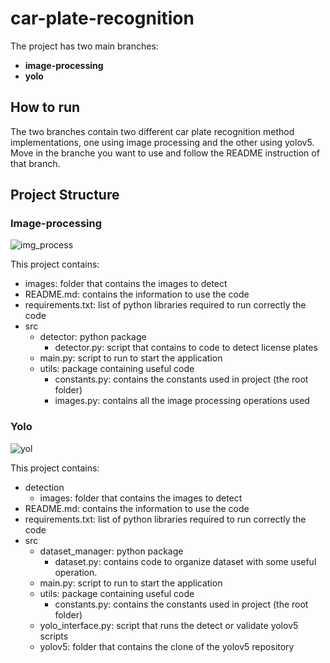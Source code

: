 # car-plate-recognition

The project has two main branches:
* **image-processing**
* **yolo**

## How to run
The two branches contain two different car plate recognition method implementations, one using image processing and the other using yolov5. Move in the branche you want to use and follow the README instruction of that branch.

## Project Structure

### Image-processing
![img_process](https://user-images.githubusercontent.com/71773192/152195417-b657d71a-e847-499a-883c-bd50381e6182.png)

This project contains:
* images: folder that contains the images to detect
* README.md: contains the information to use the code
* requirements.txt: list of python libraries required to run correctly the code
* src
  * detector: python package
    * detector.py: script that contains to code to detect license plates
  * main.py: script to run to start the application
  * utils: package containing useful code
    * constants.py: contains the constants used in project (the root folder)
    * images.py: contains all the image processing operations used  

### Yolo
![yol](https://user-images.githubusercontent.com/71773192/152195453-e39a30ae-2675-45f8-a9d1-34199216230b.png)

This project contains:
* detection
  * images: folder that contains the images to detect
* README.md: contains the information to use the code
* requirements.txt: list of python libraries required to run correctly the code
* src
  * dataset_manager: python package
    * dataset.py: contains code to organize dataset with some useful operation.
  * main.py: script to run to start the application
  * utils: package containing useful code
    * constants.py: contains the constants used in project (the root folder)
  * yolo_interface.py: script that runs the detect or validate yolov5 scripts
  * yolov5: folder that contains the clone of the yolov5 repository
